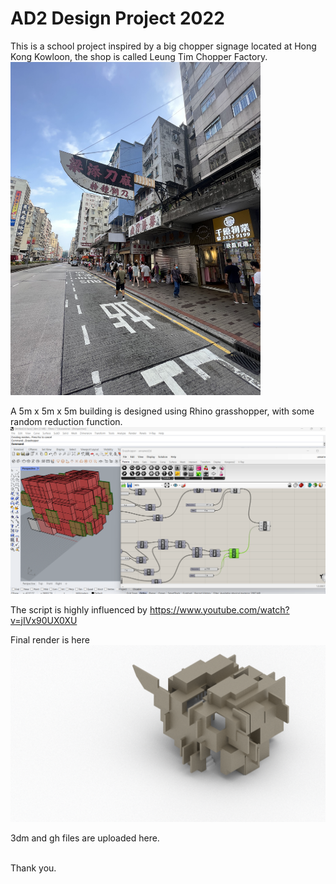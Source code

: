 # AD2 Design Project 2022
This is a school project inspired by a big chopper signage located at Hong Kong Kowloon, the shop is called Leung Tim Chopper Factory.<br>
<img src="https://github.com/lexeric/school-project-2022/raw/main/IMG_0703.jpg" width="400">

A 5m x 5m x 5m building is designed using Rhino grasshopper, with some random reduction function.<br>
<img src="https://github.com/lexeric/school-project-2022/raw/main/rhino.png" width="600">

The script is highly influenced by
https://www.youtube.com/watch?v=jIVx90UX0XU


Final render is here<br>
<img src="https://github.com/lexeric/school-project-2022/raw/main/render.png" width="600">

3dm and gh files are uploaded here.

<br>
Thank you.
